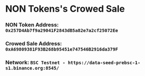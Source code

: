 # NON Tokens's Crowed Sale

### NON Token Address: `0x257D4Ab7f9a29041F2843dB5a82e7a2cf25072Ee`

### Crowed Sale Address: `0xA69809381F93B268b95451e747546B2916da379F`

### Network: `BSC Testnet - https://data-seed-prebsc-1-s1.binance.org:8545/`
